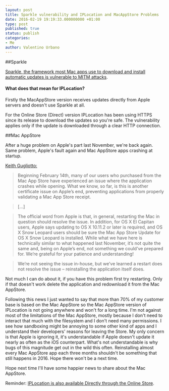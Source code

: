 ```yaml
---
layout: post
title: Sparkle vulnerability and IPLocation and MacAppStore Problems
date: 2016-02-19 19:19:33.000000000 +01:00
type: post
published: true
status: publish
categories:
- Me
author: Valentino Urbano 
---
```


##Sparkle

[Sparkle, the framework most Mac apps use to download and install automatic updates is vulnerable to MITM attacks](http://arstechnica.com/security/2016/02/huge-number-of-mac-apps-vulnerable-to-hijacking-and-a-fix-is-elusive/).

#### What does that mean for IPLocation?

Firstly the MacAppStore version receives updates directly from Apple servers and doesn't use Sparkle at all.

For the Online Store (Direct) version IPLocation has been using HTTPS since its release to download the updates so you're safe. The vulnerability applies only if the update is downloaded through a clear HTTP connection.

##Mac AppStore

After a huge problem on Apple's part last November, we're back again. Same problem, Apple's fault again and Mac AppStore apps crashing at startup.

[Keith Gugliotto:](http://www.splasmata.com/?p=3042)

>Beginning February 14th, many of our users who purchased from the Mac App Store have experienced an issue where the application crashes while opening. What we know, so far, is this is another certificate issue on Apple’s end, preventing applications from properly validating a Mac App Store receipt.

>[…]

>The official word from Apple is that, in general, restarting the Mac in question should resolve the issue. In addition, for OS X El Capitan users, Apple says updating to OS X 10.11.2 or later is required, and OS X Snow Leopard users should be sure the Mac App Store Update for OS X Snow Leopard is installed. While what we have here is technically similar to what happened last November, it’s not quite the same and, being on Apple’s end, not something we could’ve prepared for. We’re grateful for your patience and understanding!

>We’re not seeing the issue in-house, but we’ve learned a restart does not resolve the issue – reinstalling the application itself does.

Not much I can do about it, if you have this problem first try restarting. Only if that doesn't work delete the application and redownload it from the Mac AppStore.

Following this news I just wanted to say that more than 70% of my customer base is based on the Mac AppStore so the Mac AppStore version of IPLocation is not going anywhere and won't for a long time. I'm not against most of the limitations of the Mac AppStore, mostly because I don't need to interact that much with the filesystem and I don't need many permissions. I see how sandboxing might be annoying to some other kind of apps and I understand their developers' reasons for leaving the Store. My only concern is that Apple is ignoring it, it's understandable if Apple doesn't update it nearly as often as the iOS counterpart. What's not understandable is why bugs of this magnitude get out in the wild this often. Reinstalling almost every Mac AppStore app each three months shouldn't be something that still happens in 2016. Hope there won't be a next time.

Hope next time I'll have some happier news to share about the Mac AppStore.

Reminder: [IPLocation is also available Directly through the Online Store](/apps/mac/iplocation).